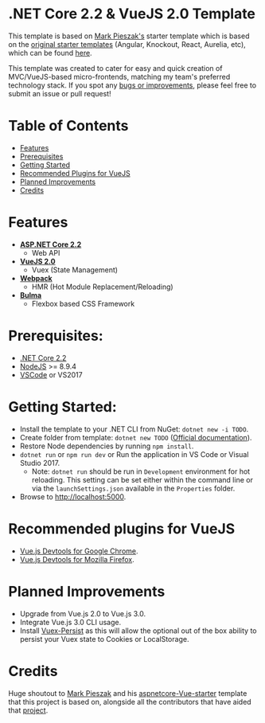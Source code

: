 # .NET Core 2.2 & VueJS 2.0  Template

This template is based on [Mark Pieszak's](https://github.com/MarkPieszak/aspnetcore-Vue-starter) starter template which is based on the [original starter templates](https://blogs.msdn.microsoft.com/webdev/2017/02/14/building-single-page-applications-on-asp-net-core-with-javascriptservices/) (Angular, Knockout, React, Aurelia, etc), which can be found [here](https://github.com/aspnet/JavaScriptServices/tree/dev/templates).

This template was created to cater for easy and quick creation of MVC/VueJS-based micro-frontends, matching my team's preferred technology stack. If you spot any [bugs or improvements](#bugs), please feel free to submit an issue or pull request!

# Table of Contents

* [Features](#features)
* [Prerequisites](#prerequisites)
* [Getting Started](#getting-started)
* [Recommended Plugins for VueJS](#recommended-plugins-for-VueJS)
* [Planned Improvements](#planned-improvements)
* [Credits](#credits)

# Features

- **[ASP.NET Core 2.2](https://get.asp.net/)**
  - Web API
- **[VueJS 2.0](https://vuejs.org/)**
  - Vuex (State Management)
- **[Webpack](https://webpack.js.org/)**
  - HMR (Hot Module Replacement/Reloading)
- **[Bulma](https://bulma.io)**
  - Flexbox based CSS Framework

# Prerequisites:
 * [.NET Core 2.2](https://www.microsoft.com/net/download/windows)
 * [NodeJS](https://nodejs.org/) >= 8.9.4
 * [VSCode](https://code.visualstudio.com/) or VS2017

# Getting Started:
 - Install the template to your .NET CLI from NuGet: `dotnet new -i TODO`.
 - Create folder from template: `dotnet new TODO` ([Official documentation](https://docs.microsoft.com/en-us/dotnet/core/tools/dotnet-new?tabs=netcore2x)).
 - Restore Node dependencies by running `npm install`.
 - `dotnet run` or `npm run dev` or Run the application in VS Code or Visual Studio 2017.
   - Note: `dotnet run` should be run in `Development` environment for hot reloading. This setting can be set either within the command line or via the `launchSettings.json` available in the `Properties` folder.
- Browse to [http://localhost:5000](http://localhost:5000).

# Recommended plugins for VueJS
- [Vue.js Devtools for Google Chrome](https://chrome.google.com/webstore/detail/vuejs-devtools/nhdogjmejiglipccpnnnanhbledajbpd?hl=en).
- [Vue.js Devtools for Mozilla Firefox](https://addons.mozilla.org/en-GB/firefox/addon/vue-js-devtools/).

# Planned Improvements
* Upgrade from Vue.js 2.0 to Vue.js 3.0.
* Integrate Vue.js 3.0 CLI usage.
* Install [Vuex-Persist](https://github.com/championswimmer/vuex-persist) as this will allow the optional out of the box ability to persist your Vuex state to Cookies or LocalStorage.

# Credits
Huge shoutout to [Mark Pieszak](https://github.com/MarkPieszak/) and his [aspnetcore-Vue-starter](https://github.com/MarkPieszak/aspnetcore-Vue-starter) template that this project is based on, alongside all the contributors that have aided that [project](https://github.com/MarkPieszak/aspnetcore-Vue-starter).